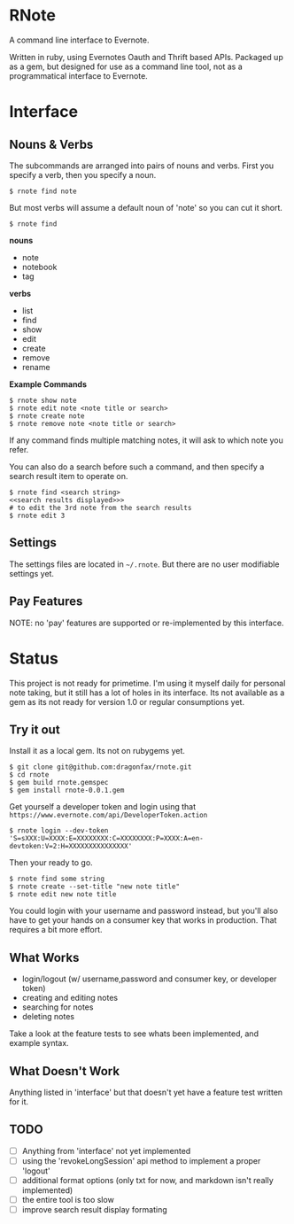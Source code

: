 RNote
====

A command line interface to Evernote. 

Written in ruby, using Evernotes Oauth and Thrift based APIs.  Packaged up as a gem, but designed for use as a command line tool, not as a programmatical interface to Evernote.


Interface
====

Nouns & Verbs
----

The subcommands are arranged into pairs of nouns and verbs. First you specify a verb, then you specify a noun.

`$ rnote find note`

But most verbs will assume a default noun of 'note' so you can cut it short.

`$ rnote find`

**nouns**
* note
* notebook
* tag

**verbs**
* list
* find
* show
* edit
* create
* remove
* rename

**Example Commands**

```
$ rnote show note 
$ rnote edit note <note title or search>
$ rnote create note
$ rnote remove note <note title or search>
```

If any command finds multiple matching notes, it will ask to which note you refer.

You can also do a search before such a command, and then specify a search result item to operate on.

```
$ rnote find <search string>
<<search results displayed>>>
# to edit the 3rd note from the search results
$ rnote edit 3
```

Settings
----

The settings files are located in `~/.rnote`. But there are no user modifiable settings yet. 

Pay Features
----

NOTE: no 'pay' features are supported or re-implemented by this interface.

Status
====

This project is not ready for primetime. I'm using it myself daily for personal note taking, but it still has a lot of holes in its interface.  Its not available as a gem as its not ready for version 1.0 or regular consumptions yet.

Try it out
----

Install it as a local gem. Its not on rubygems yet.

```
$ git clone git@github.com:dragonfax/rnote.git
$ cd rnote
$ gem build rnote.gemspec
$ gem install rnote-0.0.1.gem
```

Get yourself a developer token and login using that
`https://www.evernote.com/api/DeveloperToken.action`

`$ rnote login --dev-token 'S=sXXX:U=XXXX:E=XXXXXXXX:C=XXXXXXXX:P=XXXX:A=en-devtoken:V=2:H=XXXXXXXXXXXXXXX'`

Then your ready to go.

```
$ rnote find some string
$ rnote create --set-title "new note title"
$ rnote edit new note title
```

You could login with your username and password instead, but you'll also have to get your hands on a consumer key that works in production. That requires a bit more effort.


What Works
---

* login/logout (w/ username,password and consumer key, or developer token)
* creating and editing notes
* searching for notes
* deleting notes

Take a look at the feature tests to see whats been implemented, and example syntax.

What Doesn't Work
---

Anything listed in 'interface' but that doesn't yet have a feature test written for it.

TODO
---

* [ ] Anything from 'interface' not yet implemented
* [ ] using the 'revokeLongSession' api method to implement a proper 'logout'
* [ ] additional format options (only txt for now, and markdown isn't really implemented)
* [ ] the entire tool is too slow
* [ ] improve search result display formating